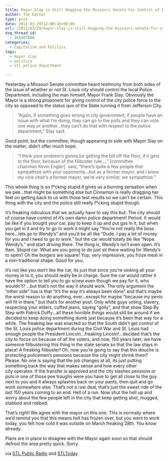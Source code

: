 ```yaml
---
title: Mayor Slay is Still Begging the Missouri Senate For Control of Police Department
author: The Editor
type: post
date: 2011-03-29T12:00:45+00:00
url: /2011/03/29/mayor-slay-is-still-begging-the-missouri-senate-for-control-of-police-department/
dsq_thread_id:
  - 265807886
categories:
  - Capitalism and Politics
tags:
  - mayor slay
  - politics
  - stl police department

---
```

[<img class="alignright size-full wp-image-9460" title="pk_and_mayor_slay" src="http://media.punchingkitty.com/wordpress/2011/03/pk_and_mayor_slay.jpg?filter=resize&w=250" alt="" />][1]Yesterday a Missouri Senate committee heard testimony from both sides of the issue of whether or not St. Louis city should control the local Police Department, including the man himself, Mayor Frank Slay. Obviously the Mayor is a strong proponent for giving control of the city police force to the city as opposed to the status quo of the State running it from Jefferson City.

> “Again, if something goes wrong in city government, if people have an issue with what I’m doing, they can go to the polls and they can vote one way or another…they can’t do that with respect to the police department,” Slay said.

Good point, but the committee, though appearing to side with Mayor Slay on the matter, didn&#8217;t offer much hope.

> “I think your problem’s gonna be getting the bill off the floor, if it gets to the floor, because of the filibuster rule…,&#8221; [committee chairman Kevin Engler]  said, &#8220;there’s quite a few people that sympathize with your opponents…but as a former mayor, and I know my vice chair’s a former mayor, we’re very similar, we sympathize.”

This whole thing is so f\*cking stupid it gives us a burning sensation when we pee&#8230;that might be something else but Cinnamon is really dragging her feet on getting back to us with those test results so we can&#8217;t be certain. This thing with the city and the police still really f\*cking stupid though.

It&#8217;s freaking ridiculous that we actually have to say this but: The city should of course have control of it&#8217;s own damn police department! Period. It would be like if you bought your car, pay to keep it up and put gas in it, but when you get in it and try to go to work it might say &#8220;You&#8217;re not really the boss here&#8230;lets go to Wendy&#8217;s&#8221; and you&#8217;d be all like &#8220;Dude. I pay a lot of money for you and I need to go to work.&#8221; but the car would totally be like &#8220;Nope. Wendy&#8217;s.&#8221; and start driving there. The thing is, Wendy&#8217;s isn&#8217;t even open. It&#8217;s 9am. Stupid car. What are you going to do just sit there waiting for Wendy&#8217;s to open? Oh the burgers are square! Yup, very impressive, you froze meat in a non-traditional shape. Good for you.

It&#8217;s not like you don&#8217;t like the car, its just that since you&#8217;re sinking all your money in to it, you should really be in charge. Sure the car would rather it have the option to tell you to go screw even though we pay for it, who wouldn&#8217;t? &#8230;but that&#8217;s not the way it should work. The only argument the &#8220;other side&#8221; has is that &#8220;it&#8217;s the way it&#8217;s always been done&#8221; and that&#8217;s maybe the worst reason to do anything, ever&#8230;except for maybe &#8220;because my penis will fit in there,&#8221; but that&#8217;s for another post. Only white guys voting, slavery, respecting your elders, cuffed jeans, saying &#8220;golly&#8221;, and that show Step By Step with Patrick Duffy&#8230;all these horrible things would still be around if we decided to keep doing something dumb just because it&#8217;s been that way for a while. The freaking law was enacted so that the South didn&#8217;t get control of the St. Louis police department during the Civil War and St. Louis had enough people the President Lincoln&#8230;freaking Lincoln!&#8230;decided that&#8217;s the city to focus on because of all the voters, and now, 150 years later, we have someone filibustering this thing in the state senate so that the law stays in place! A freaking filibuster! Oh, now you&#8217;re going to say that this douche is protecting policemen&#8217;s pensions because the city might shrink them? Please. No one is saying that the job changes at all, its just putting something back the way that makes sense and how every other city operates. If the transfer is approved and the city slashes pensions or puts in one of those pee troughs were you have to get all close to the guy next to you and it always splashes back on your pants, then quit and go work somewhere else. That&#8217;s not a raw deal, that&#8217;s just the sweet ride of the last 150 years coming to an end. Hell of a run. Now shut the hell up and worry about the few people left in the city that keep getting shot, mugged, stabbed and robbed.

That&#8217;s right! We agree with the mayor on this one. This is normally where we&#8217;d remind you that this means hell has frozen over, but you went to work today, you felt how cold it was outside on March freaking 28th. You know already.

Plans are in place to disagree with the Mayor again soon so that should defrost the area pretty quick. Sorry.

via <a href="http://news.stlpublicradio.org/post/st-louis-mayor-slay-gives-testimony-st-louis-police-local-control-bill" target="_blank">STL Public Radio</a> and <a href="http://www.stltoday.com/news/local/govt-and-politics/political-fix/article_4a29985e-5987-11e0-ab6c-0017a4a78c22.html" target="_blank">STLToday</a>

 [1]: http://media.punchingkitty.com/wordpress/2011/03/pk_and_mayor_slay.jpg